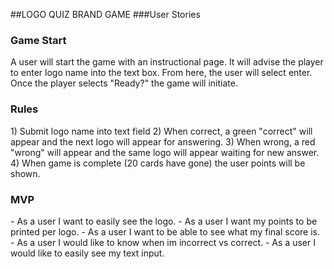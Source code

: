 ##LOGO QUIZ BRAND GAME
###User Stories

<h3> Game Start</h3>
A user will start the game with an instructional page. It will advise the player to enter logo name into the text box. From here, the user will select enter. Once the player selects "Ready?" the game will initiate.

<h3> Rules </h3>
1) Submit logo name into text field
2) When correct, a green "correct" will appear and the next logo will appear for answering.
3) When wrong, a red "wrong" will appear and the same logo will appear waiting for new answer.
4) When game is complete (20 cards have gone) the user points will be shown.

<h3>MVP</h3>
- As a user I want to easily see the logo.
- As a user I want my points to be printed per logo.
- As a user I want to be able to see what my final score is.
- As a user I would like to know when im incorrect vs correct.
- As a user I would like to easily see my text input.
